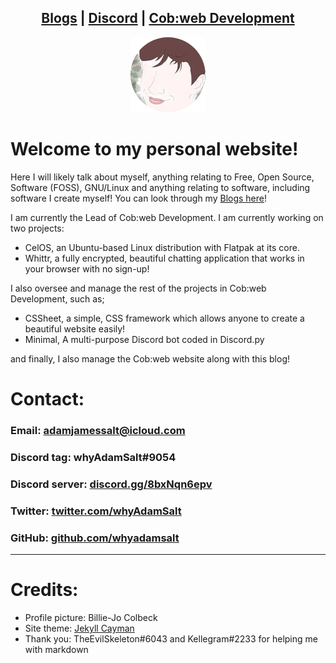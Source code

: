 <head>
    <link rel="shortcut icon" type="image/png" href="/favicon.png">
</head>

<center>
<h2>
<a href="blogs.md">Blogs</a> |
<a href="https://cob-web.xyz/discord/">Discord</a> |
<a href="https://cob-web.xyz">Cob:web Development</a>
</h2>
</center>

<center><img src="/favicon.png"></center>

# Welcome to my personal website!

Here I will likely talk about myself, anything relating to Free, Open Source, Software (FOSS), GNU/Linux and anything relating to software, including software I create myself! You can look through my [Blogs here](blogs.md)!

I am currently the Lead of Cob:web Development. I am currently working on two projects: 
- CelOS, an Ubuntu-based Linux distribution with Flatpak at its core. 
- Whittr, a fully encrypted, beautiful chatting application that works in your browser with no sign-up!

I also oversee and manage the rest of the projects in Cob:web Development, such as;
- CSSheet, a simple, CSS framework which allows anyone to create a beautiful website easily!
- Minimal, A multi-purpose Discord bot coded in Discord.py

and finally, I also manage the Cob:web website along with this blog!

# Contact:

### Email: adamjamessalt@icloud.com

### Discord tag: whyAdamSalt#9054

### Discord server: [discord.gg/8bxNqn6epv](https://discord.gg/8bxNqn6epv/)

### Twitter: [twitter.com/whyAdamSalt](https://twitter.com/whyadamsalt/)

### GitHub: [github.com/whyadamsalt](https://github.com/whyadamsalt/)

<hr />

# Credits:

- Profile picture: Billie-Jo Colbeck
- Site theme: [Jekyll Cayman](https://github.com/pages-themes/cayman)
- Thank you: TheEvilSkeleton#6043 and Kellegram#2233 for helping me with markdown
